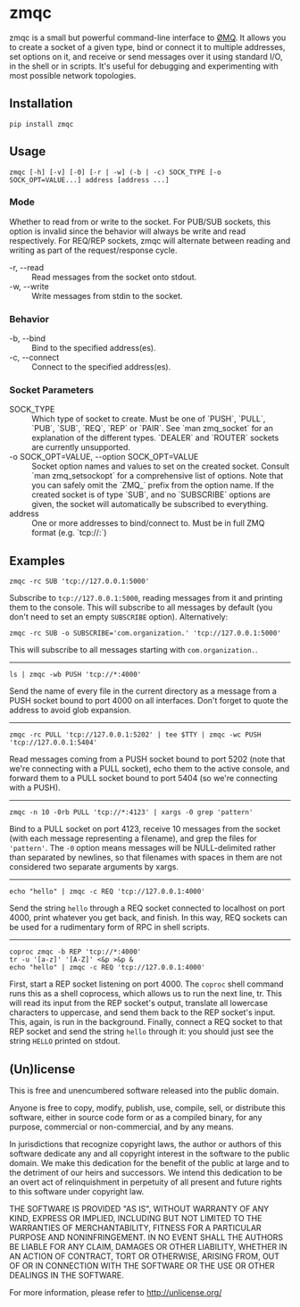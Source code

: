 # zmqc

zmqc is a small but powerful command-line interface to [ØMQ][zmq]. It allows
you to create a socket of a given type, bind or connect it to multiple
addresses, set options on it, and receive or send messages over it using
standard I/O, in the shell or in scripts. It's useful for debugging and
experimenting with most possible network topologies.

  [zmq]: http://www.zeromq.org/

## Installation

    pip install zmqc


## Usage

    zmqc [-h] [-v] [-0] [-r | -w] (-b | -c) SOCK_TYPE [-o SOCK_OPT=VALUE...] address [address ...]


### Mode

<dl>
  <p>
    Whether to read from or write to the socket. For PUB/SUB sockets, this
    option is invalid since the behavior will always be write and read
    respectively. For REQ/REP sockets, zmqc will alternate between reading and
    writing as part of the request/response cycle.
  </p>

  <dt>-r, --read</dt>
    <dd>Read messages from the socket onto stdout.</dd>

  <dt>-w, --write</dt>
    <dd>Write messages from stdin to the socket.</dd>
</dl>


### Behavior

<dl>
  <dt>-b, --bind</dt>
    <dd>Bind to the specified address(es).</dd>
  <dt>-c, --connect</dt>
    <dd>Connect to the specified address(es).</dd>
</dl>


### Socket Parameters

<dl>
  <dt>SOCK_TYPE</dt>
  <dd>
    Which type of socket to create. Must be one of `PUSH`, `PULL`, `PUB`,
    `SUB`, `REQ`, `REP` or `PAIR`. See `man zmq_socket` for an explanation of
    the different types. `DEALER` and `ROUTER` sockets are currently
    unsupported.
  </dd>
  <dt>-o SOCK_OPT=VALUE, --option SOCK_OPT=VALUE</dt>
  <dd>
    Socket option names and values to set on the created socket. Consult `man
    zmq_setsockopt` for a comprehensive list of options. Note that you can
    safely omit the `ZMQ_` prefix from the option name. If the created socket
    is of type `SUB`, and no `SUBSCRIBE` options are given, the socket will
    automatically be subscribed to everything.
  </dd>
  <dt>address</dt>
  <dd>
    One or more addresses to bind/connect to. Must be in full ZMQ format (e.g.
    `tcp://<host>:<port>`)
  </dd>
</dt>


## Examples

    zmqc -rc SUB 'tcp://127.0.0.1:5000'

Subscribe to `tcp://127.0.0.1:5000`, reading messages from it and printing them
to the console. This will subscribe to all messages by default (you don't need
to set an empty `SUBSCRIBE` option). Alternatively:

    zmqc -rc SUB -o SUBSCRIBE='com.organization.' 'tcp://127.0.0.1:5000'

This will subscribe to all messages starting with `com.organization.`.

* * * *

    ls | zmqc -wb PUSH 'tcp://*:4000'

Send the name of every file in the current directory as a message from a PUSH
socket bound to port 4000 on all interfaces. Don't forget to quote the address
to avoid glob expansion.

* * * *

    zmqc -rc PULL 'tcp://127.0.0.1:5202' | tee $TTY | zmqc -wc PUSH 'tcp://127.0.0.1:5404'

Read messages coming from a PUSH socket bound to port 5202 (note that we're
connecting with a PULL socket), echo them to the active console, and forward
them to a PULL socket bound to port 5404 (so we're connecting with a PUSH).

* * * *

    zmqc -n 10 -0rb PULL 'tcp://*:4123' | xargs -0 grep 'pattern'

Bind to a PULL socket on port 4123, receive 10 messages from the socket
(with each message representing a filename), and grep the files for
`'pattern'`. The `-0` option means messages will be NULL-delimited rather
than separated by newlines, so that filenames with spaces in them are not
considered two separate arguments by xargs.

* * * *

    echo "hello" | zmqc -c REQ 'tcp://127.0.0.1:4000'

Send the string `hello` through a REQ socket connected to localhost on port
4000, print whatever you get back, and finish. In this way, REQ sockets can
be used for a rudimentary form of RPC in shell scripts.

* * * *

    coproc zmqc -b REP 'tcp://*:4000'
    tr -u '[a-z]' '[A-Z]' <&p >&p &
    echo "hello" | zmqc -c REQ 'tcp://127.0.0.1:4000'

First, start a REP socket listening on port 4000. The `coproc` shell command
runs this as a shell coprocess, which allows us to run the next line, tr. This
will read its input from the REP socket's output, translate all lowercase
characters to uppercase, and send them back to the REP socket's input. This,
again, is run in the background. Finally, connect a REQ socket to that REP
socket and send the string `hello` through it: you should just see the string
`HELLO` printed on stdout.


## (Un)license

This is free and unencumbered software released into the public domain.

Anyone is free to copy, modify, publish, use, compile, sell, or distribute this
software, either in source code form or as a compiled binary, for any purpose,
commercial or non-commercial, and by any means.

In jurisdictions that recognize copyright laws, the author or authors of this
software dedicate any and all copyright interest in the software to the public
domain. We make this dedication for the benefit of the public at large and to
the detriment of our heirs and successors. We intend this dedication to be an
overt act of relinquishment in perpetuity of all present and future rights to
this software under copyright law.

THE SOFTWARE IS PROVIDED "AS IS", WITHOUT WARRANTY OF ANY KIND, EXPRESS OR
IMPLIED, INCLUDING BUT NOT LIMITED TO THE WARRANTIES OF MERCHANTABILITY,
FITNESS FOR A PARTICULAR PURPOSE AND NONINFRINGEMENT.  IN NO EVENT SHALL THE
AUTHORS BE LIABLE FOR ANY CLAIM, DAMAGES OR OTHER LIABILITY, WHETHER IN AN
ACTION OF CONTRACT, TORT OR OTHERWISE, ARISING FROM, OUT OF OR IN CONNECTION
WITH THE SOFTWARE OR THE USE OR OTHER DEALINGS IN THE SOFTWARE.

For more information, please refer to <http://unlicense.org/>
